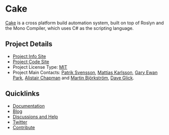 # Cake

[Cake](https://cakebuild.net/) is a cross platform build automation system, 
built on top of Roslyn and the Mono Compiler, which uses C# as the scripting language.

## Project Details

* [Project Info Site](https://cakebuild.net)
* [Project Code Site](https://github.com/cake-build)
* Project License Type: [MIT](https://github.com/cake-build/cake/blob/develop/LICENSE)
* Project Main Contacts: [Patrik Svensson](https://github.com/patriksvensson), [Mattias Karlsson](https://github.com/devlead), [Gary Ewan Park](https://github.com/gep13), [Alistair Chapman](https://github.com/agc93) and [Martin Björkström](https://github.com/mholo65), [Dave Glick](https://github.com/daveaglick).

## Quicklinks

* [Documentation](https://cakebuild.net/docs)
* [Blog](https://cakebuild.net/blog)
* [Discussions and Help](https://gitter.im/cake-build/cake)
* [Twitter](https://twitter.com/cakebuildnet)
* [Contribute](https://github.com/cake-build/cake/blob/develop/CONTRIBUTING.md)
